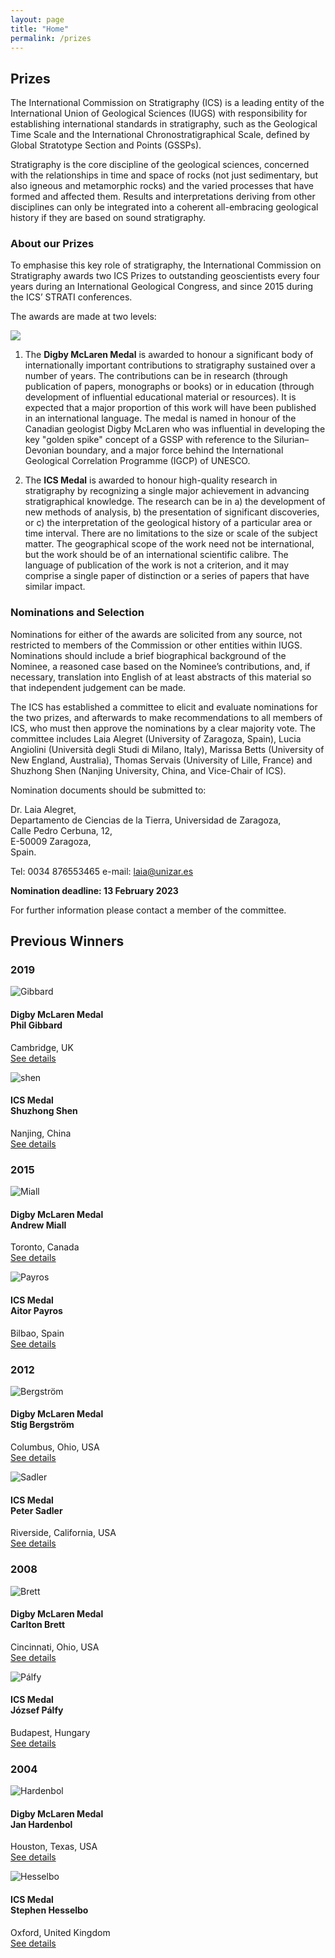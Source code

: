 ```yaml
---
layout: page
title: "Home"
permalink: /prizes
---
```

## Prizes

The International Commission on Stratigraphy (ICS) is a leading entity of the International Union of Geological Sciences (IUGS) with responsibility for establishing international standards in stratigraphy, such as the Geological Time Scale and the International Chronostratigraphical Scale, defined by Global Stratotype Section and Points (GSSPs).

Stratigraphy is the core discipline of the geological sciences, concerned with the relationships in time and space of rocks (not just sedimentary, but also igneous and metamorphic rocks) and the varied processes that have formed and affected them. Results and interpretations deriving from other disciplines can only be integrated into a coherent all-embracing geological history if they are based on sound stratigraphy.

### About our Prizes

To emphasise this key role of stratigraphy, the International Commission on Stratigraphy awards two ICS Prizes to outstanding geoscientists every four years during an International Geological Congress, and since 2015 during the ICS’ STRATI conferences.

The awards are made at two levels:

![](/images/digby-medal.jpg)

1. The **Digby McLaren Medal** is awarded to honour a significant body of internationally important contributions to stratigraphy sustained over a number of years. The contributions can be in research (through publication of papers, monographs or books) or in education (through development of influential educational material or resources). It is expected that a major proportion of this work will have been published in an international language. The medal is named in honour of the Canadian geologist Digby McLaren who was influential in developing the key "golden spike" concept of a GSSP with reference to the Silurian– Devonian boundary, and a major force behind the International Geological Correlation Programme (IGCP) of UNESCO.

2. The **ICS Medal** is awarded to honour high-quality research in stratigraphy by recognizing a single major achievement in advancing stratigraphical knowledge. The research can be in a) the development of new methods of analysis, b) the presentation of significant discoveries, or c) the interpretation of the geological history of a particular area or time interval. There are no limitations to the size or scale of the subject matter. The geographical scope of the work need not be international, but the work should be of an international scientific calibre. The language of publication of the work is not a criterion, and it may comprise a single paper of distinction or a series of papers that have similar impact.

### Nominations and Selection

Nominations for either of the awards are solicited from any source, not restricted to members of the Commission or other entities within IUGS. Nominations should include a brief biographical background of the Nominee, a reasoned case based on the Nominee’s contributions, and, if necessary, translation into English of at least abstracts of this material so that independent judgement can be made.

The ICS has established a committee to elicit and evaluate nominations for the two prizes, and afterwards to make recommendations to all members of ICS, who must then approve the nominations by a clear majority vote. The committee includes Laia Alegret (University of Zaragoza, Spain), Lucia Angiolini (Università degli Studi di Milano, Italy), Marissa Betts (University of New England, Australia), Thomas Servais (University of Lille, France) and Shuzhong Shen (Nanjing University, China, and Vice-Chair of ICS).

Nomination documents should be submitted to:

Dr. Laia Alegret,  
Departamento de Ciencias de la Tierra, Universidad de Zaragoza,  
Calle Pedro Cerbuna, 12,  
E-50009 Zaragoza,  
Spain.  

Tel: 0034 876553465 e-mail: <laia@unizar.es>

**Nomination deadline: 13 February 2023**

For further information please contact a member of the committee.

## Previous Winners

### 2019

<div class="person">
    <img src="/images/person-gibbard.2.gif" alt="Gibbard" />
    <h4>
        Digby McLaren Medal<br />
        Phil Gibbard
    </h4>
    <p>
        Cambridge, UK<br />
        <a href="/news/127">See details</a>
    </p>
</div>

<div class="person">
    <img src="/images/person-shen.2.gif" alt="shen" />
    <h4>
        ICS Medal<br />
        Shuzhong Shen
    </h4>
    <p>
        Nanjing, China<br />
        <a href="/news/128">See details</a>
    </p>
</div>

<div style="clear:both;"></div>

### 2015

<div class="person">
    <img src="/images/person-miall.gif" alt="Miall" />
    <h4>
        Digby McLaren Medal<br />
        Andrew Miall
    </h4>
    <p>
        Toronto, Canada<br />
        <a href="/news/110">See details</a>
    </p>
</div>

<div class="person">
    <img src="/images/person-payros.gif" alt="Payros" />
    <h4>
        ICS Medal<br />
        Aitor Payros
    </h4>
    <p>
        Bilbao, Spain<br />
        <a href="/news/111">See details</a>
    </p>
</div>

<div style="clear:both;"></div>

### 2012

<div class="person">
    <img src="/images/person-bergstrom.gif" alt="Bergström" />
    <h4>
        Digby McLaren Medal<br />
        Stig Bergström
    </h4>
    <p>
        Columbus, Ohio, USA<br />
        <a href="/news/105">See details</a>
    </p>
</div>

<div class="person">
    <img src="/images/person-sadler.gif" alt="Sadler" />
    <h4>
        ICS Medal<br />
        Peter Sadler
    </h4>
    <p>
        Riverside, California, USA<br />
        <a href="/news/102">See details</a>
    </p>
</div>

<div style="clear:both;"></div>

### 2008

<div class="person">
    <img src="/images/person-brett.gif" alt="Brett" />
    <h4>
        Digby McLaren Medal<br />
        Carlton Brett
    </h4>
    <p>
        Cincinnati, Ohio, USA<br />
        <a href="/news/106">See details</a>
    </p>
</div>

<div class="person">
    <img src="/images/person-palfy.gif" alt="Pálfy" />
    <h4>
        ICS Medal<br />
        József Pálfy
    </h4>
    <p>
        Budapest, Hungary<br />
        <a href="/news/103">See details</a>
    </p>
</div>

<div style="clear:both;"></div>

### 2004

<div class="person">
    <img src="/images/person-hardenbol.gif" alt="Hardenbol" />
    <h4>
        Digby McLaren Medal<br />
        Jan Hardenbol
    </h4>
    <p>
        Houston, Texas, USA<br />
        <a href="/news/107">See details</a>
    </p>
</div>

<div class="person">
    <img src="/images/person-hesselbo.gif" alt="Hesselbo" />
    <h4>
        ICS Medal<br />
        Stephen Hesselbo
    </h4>
    <p>
        Oxford, United Kingdom<br />
        <a href="/news/104">See details</a>
    </p>
</div>